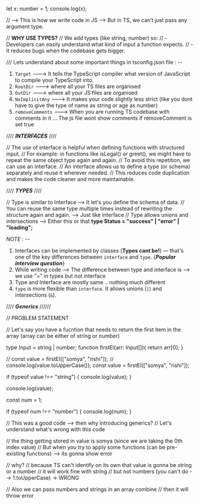 let x: number = 1;
console.log(x);

// --> This is how we write code in JS --> But in TS, we can’t just pass any argument type.

// **WHY USE TYPES?**
// We add types (like string, number) so:
// - Developers can easily understand what kind of input a function expects.
// - It reduces bugs when the codebase gets bigger.


/// Lets understand about some important things in tsconfig.json file : --

1. `Target` ---> It tells the TypeScript compiler what version of JavaScript to compile your TypeScript into.
2. `RootDir` ---> where all your TS files are organised 
3. `OutDir` ---> where all your JS files are organised 
4. `NoImplicitAny` ---> It makes your code slightly less strict (like you dont have to give the type of name as string or age as number)
5. `removeComments` ---> When you are running TS codebase with comments in it ... The js file wont show comments if removeComment is set true


//// ***INTERFACES*** ////

// The use of interface is helpful when defining functions with structured input.
// For example: in functions like isLegal() or greet(), we might have to repeat the same object type again and again.
// To avoid this repetition, we can use an interface.
// An interface allows us to define a type (or schema) separately and reuse it wherever needed.
// This reduces code duplication and makes the code cleaner and more maintainable.


//// ***TYPES*** ////

// Type is similar to Interface --> It let's you define the schema of data.
// You can reuse the same type multiple times instead of rewriting the structure again and again. --> Just like interface 
// Type allows unions and intersections --> Either this or that **type Status = "success" | "error" | "loading";**



*NOTE*  : --
1. Interfaces can be implemented by classes (**Types cant be!**) — that's one of the key differences between `interface` and `type`. 
                                         {***Popular interview question***}
2. While writing code --> The difference between type and interface is --> we use "=" in types but not interface
3. Type and Interface are mostly same .. nothing much different 
4. `type` is more flexible than `interface`. It allows unions (`|`) and intersections (`&`).





//// ***Generics*** //////



// PROBLEM STATEMENT 

// Let's say you have a fucntion that needs to return the first item in the array (array can be either of string or number)

type Input = string | number;
function firstEl(arr: Input[]){
    return arr[0];
}

// const value = firstEl(["somya", "rishi"]);
// console.log(value.toUpperCase());
const value = firstEl(["somya", "rishi"]); 

if (typeof value !== "string") {
    console.log(value);
}

console.log(value);

const num = 1;

if (typeof num !== "number") {
    console.log(num);
}


// This was a good code --> then why introducing generics?
// Let's understand what's wrong with this code 

// the thing getting stored in value is somya (since we are taking the 0th index value)
// But when you try to apply some functions (can be pre-existing functions) --> its gonna show error 

// why?
// because TS can't identify on its own that value is gonna be string or a number 
// it will work fine with string 
// but not numbers (you can't do --> 1.toUpperCase) -> WRONG 

// Also we can pass numbers and strings in an array combine 
// then it will throw error



